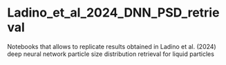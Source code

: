 # Ladino_et_al_2024_DNN_PSD_retrieval
Notebooks that allows to replicate results obtained in Ladino et al. (2024) deep neural network particle size distribution retrieval for liquid particles
